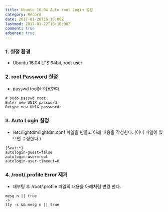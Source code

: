 ```yaml
---
title: Ubuntu 16.04 Auto root Login 설정
category: Record
date: 2017-01-20T16:10:00Z
lastmod: 2017-01-22T16:10:00Z
comment: true
adsense: true
---
```


### 1. 설정 환경

* Ubuntu 16.04 LTS 64bit, root user

### 2. root Password 설정

* passwd tool을 이용한다.

~~~
# sudo passwd root
Enter new UNIX password:
Retype new UNIX password:
~~~

### 3. Auto Login 설정

* /etc/lightdm/lightdm.conf 파일을 만들고 아래 내용을 작성한다. (이미 파일이 있으면 수정한다.)

~~~
[Seat:*]
autologin-guest=false
autologin-user=root
autologin-user-timeout=0
~~~

### 4. /root/.profile Error 제거

* 재부팅 후 /root/.profile 파일의 내용을 아래처럼 변경 한다.

~~~
mesg n || true
->
tty -s && mesg n || true
~~~
